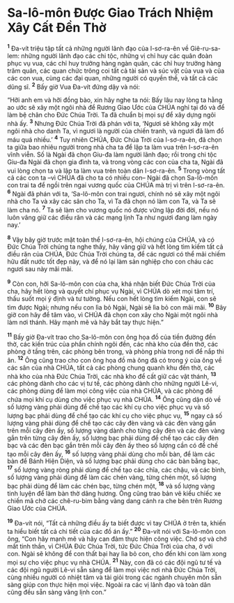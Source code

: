 

# Sa-lô-môn Được Giao Trách Nhiệm Xây Cất Đền Thờ
<sup><b>1</b></sup> Đa-vít triệu tập tất cả những người lãnh đạo của I-sơ-ra-ên về Giê-ru-sa-lem: những người lãnh đạo các chi tộc, những vị chỉ huy các quân đoàn phục vụ vua, các chỉ huy trưởng hàng ngàn quân, các chỉ huy trưởng hàng trăm quân, các quan chức trông coi tất cả tài sản và súc vật của vua và của các con vua, cùng các đại quan, những người có quyền thế, và tất cả các dũng sĩ. <sup><b>2</b></sup> Bấy giờ Vua Đa-vít đứng dậy và nói:

“Hỡi anh em và hỡi đồng bào, xin hãy nghe ta nói: Bấy lâu nay lòng ta hằng ao ước sẽ xây một ngôi nhà để Rương Giao Ước của CHÚA nghỉ tại đó và để làm bệ chân cho Đức Chúa Trời. Ta đã chuẩn bị mọi sự để xây dựng ngôi nhà ấy. <sup><b>3</b></sup> Nhưng Đức Chúa Trời đã phán với ta, ‘Ngươi sẽ không xây một ngôi nhà cho danh Ta, vì ngươi là người của chiến tranh, và ngươi đã làm đổ máu quá nhiều.’ <sup><b>4</b></sup> Tuy nhiên CHÚA, Đức Chúa Trời của I-sơ-ra-ên, đã chọn ta giữa bao nhiêu người trong nhà cha ta để lập ta làm vua trên I-sơ-ra-ên vĩnh viễn. Số là Ngài đã chọn Giu-đa làm người lãnh đạo; rồi trong chi tộc Giu-đa Ngài đã chọn gia đình ta, và trong vòng các con của cha ta, Ngài đã vui lòng chọn ta và lập ta làm vua trên toàn dân I-sơ-ra-ên. <sup><b>5</b></sup> Trong vòng tất cả các con ta –vì CHÚA đã cho ta có nhiều con– Ngài đã chọn Sa-lô-môn con trai ta để ngồi trên ngai vương quốc của CHÚA mà trị vì trên I-sơ-ra-ên. <sup><b>6</b></sup> Ngài đã phán với ta, ‘Sa-lô-môn con trai ngươi, chính nó sẽ xây một ngôi nhà cho Ta và xây các sân cho Ta, vì Ta đã chọn nó làm con Ta, và Ta sẽ làm cha nó. <sup><b>7</b></sup> Ta sẽ làm cho vương quốc nó được vững lập đời đời, nếu nó luôn vâng giữ các điều răn và các mạng lịnh Ta như ngươi đang làm ngày nay.’

<sup><b>8</b></sup> Vậy bây giờ trước mặt toàn thể I-sơ-ra-ên, hội chúng của CHÚA, và có Đức Chúa Trời chúng ta nghe thấy, hãy vâng giữ và hết lòng tìm kiếm tất cả điều răn của CHÚA, Đức Chúa Trời chúng ta, để các ngươi có thể mãi chiếm hữu đất nước tốt đẹp này, và để nó lại làm sản nghiệp cho con cháu các ngươi sau này mãi mãi.

<sup><b>9</b></sup> Còn con, hỡi Sa-lô-môn con của cha, khá nhận biết Đức Chúa Trời của cha, hãy hết lòng và quyết chí phục vụ Ngài, vì CHÚA dò xét mọi tâm trí, thấu suốt mọi ý định và tư tưởng. Nếu con hết lòng tìm kiếm Ngài, con sẽ tìm được Ngài; nhưng nếu con lìa bỏ Ngài, Ngài sẽ lìa bỏ con mãi mãi. <sup><b>10</b></sup> Bây giờ con hãy để tâm vào, vì CHÚA đã chọn con xây cho Ngài một ngôi nhà làm nơi thánh. Hãy mạnh mẽ và hãy bắt tay thực hiện.”

<sup><b>11</b></sup> Bấy giờ Đa-vít trao cho Sa-lô-môn con ông họa đồ của tiền đường đền thờ, các kiến trúc của phần chính ngôi đền, các nhà kho của đền thờ, các phòng ở tầng trên, các phòng bên trong, và phòng phía trong nơi để nắp thi ân. <sup><b>12</b></sup> Ông cũng trao cho con ông họa đồ mà ông đã có trong ý của ông về các sân của nhà CHÚA, tất cả các phòng chung quanh khu đền thờ, các nhà kho của nhà Đức Chúa Trời, các nhà kho để cất giữ các vật thánh, <sup><b>13</b></sup> các phòng dành cho các vị tư tế, các phòng dành cho những người Lê-vi, các phòng dùng để làm mọi công việc của nhà CHÚA, và các phòng để chứa mọi khí cụ dùng cho việc phục vụ nhà CHÚA. <sup><b>14</b></sup> Ông cũng dặn dò về số lượng vàng phải dùng để chế tạo các khí cụ cho việc phục vụ và số lượng bạc phải dùng để chế tạo các khí cụ cho việc phục vụ, <sup><b>15</b></sup> ngay cả số lượng vàng phải dùng để chế tạo các cây đèn vàng và các đèn vàng gắn trên mỗi cây đèn ấy, số lượng vàng dành cho từng cây đèn và các đèn vàng gắn trên từng cây đèn ấy, số lượng bạc phải dùng để chế tạo các cây đèn bạc và các đèn bạc gắn trên mỗi cây đèn ấy theo số lượng cần có để chế tạo mỗi cây đèn ấy, <sup><b>16</b></sup> số lượng vàng phải dùng cho mỗi bàn, để làm các bàn để Bánh Hiện Diện, và số lượng bạc phải dùng cho các bàn bằng bạc, <sup><b>17</b></sup> số lượng vàng ròng phải dùng để chế tạo các chĩa, các chậu, và các bình, số lượng vàng phải dùng để làm các chén vàng, từng chén một, số lượng bạc phải dùng để làm các chén bạc, từng chén một, <sup><b>18</b></sup> và số lượng vàng tinh luyện để làm bàn thờ dâng hương. Ông cũng trao bản vẽ kiểu chiếc xe chiến mã chở các chê-ru-bim bằng vàng dang cánh ra che bên trên Rương Giao Ước của CHÚA.

<sup><b>19</b></sup> Đa-vít nói, “Tất cả những điều ấy ta biết được vì tay CHÚA ở trên ta, khiến ta hiểu biết tất cả chi tiết của các đồ án ấy.” <sup><b>20</b></sup> Đa-vít nói với Sa-lô-môn con ông, “Con hãy mạnh mẽ và hãy can đảm thực hiện công việc. Chớ sợ và chớ mất tinh thần, vì CHÚA Đức Chúa Trời, tức Đức Chúa Trời của cha, ở với con. Ngài sẽ không để con thất bại hay lìa bỏ con, cho đến khi con làm xong mọi sự cho việc phục vụ nhà CHÚA. <sup><b>21</b></sup> Này, con đã có các đội ngũ tư tế và các đội ngũ người Lê-vi sẵn sàng để làm mọi việc nơi nhà Đức Chúa Trời, cùng nhiều người có nhiệt tâm và tài giỏi trong các ngành chuyên môn sẵn sàng giúp con thực hiện mọi việc. Ngoài ra các vị lãnh đạo và toàn dân cũng đều sẵn sàng vâng lịnh con.”

